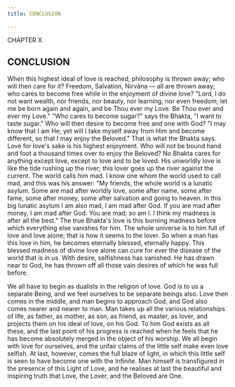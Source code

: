 ```yaml
---
title: CONCLUSION

---
```





  

CHAPTER X

## CONCLUSION

When this highest ideal of love is reached, philosophy is thrown away;
who will then care for it? Freedom, Salvation, Nirvâna — all are thrown
away; who cares to become free while in the enjoyment of divine love?
"Lord, I do not want wealth, nor friends, nor beauty, nor learning, nor
even freedom; let me be born again and again, and be Thou ever my Love.
Be Thou ever and ever my Love." "Who cares to become sugar?" says the
Bhakta, "I want to taste sugar." Who will then desire to become free and
one with God? "I may know that I am He; yet will I take myself away from
Him and become different, so that I may enjoy the Beloved." That is what
the Bhakta says. Love for love's sake is his highest enjoyment. Who will
not be bound hand and foot a thousand times over to enjoy the Beloved?
No Bhakta cares for anything except love, except to love and to be
loved. His unworldly love is like the tide rushing up the river; this
lover goes up the river against the current. The world calls him mad. I
know one whom the world used to call mad, and this was his answer: "My
friends, the whole world is a lunatic asylum. Some are mad after worldly
love, some after name, some after fame, some after money, some after
salvation and going to heaven. In this big lunatic asylum I am also mad,
I am mad after God. If you are mad after money, I am mad after God. You
are mad; so am I. I think my madness is after all the best." The true
Bhakta's love is this burning madness before which everything else
vanishes for him. The whole universe is to him full of love and love
alone; that is how it seems to the lover. So when a man has this love in
him, he becomes eternally blessed, eternally happy. This blessed madness
of divine love alone can cure for ever the disease of the world that is
in us. With desire, selfishness has vanished. He has drawn near to God,
he has thrown off all those vain desires of which he was full before.

We all have to begin as dualists in the religion of love. God is to us a
separate Being, and we feel ourselves to be separate beings also. Love
then comes in the middle, and man begins to approach God, and God also
comes nearer and nearer to man. Man takes up all the various
relationships of life, as father, as mother, as son, as friend, as
master, as lover, and projects them on his ideal of love, on his God. To
him God exists as all these, and the last point of his progress is
reached when he feels that he has become absolutely merged in the object
of his worship. We all begin with love for ourselves, and the unfair
claims of the little self make even love selfish. At last, however,
comes the full blaze of light, in which this little self is seen to have
become one with the Infinite. Man himself is transfigured in the
presence of this Light of Love, and he realises at last the beautiful
and inspiring truth that Love, the Lover, and the Beloved are One.



